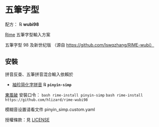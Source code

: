 # 五筆字型

配方： ℞ **wubi98**

[Rime](http://rime.im) 五筆字型輸入方案

五筆字型 98 及新世纪版 （源自 https://github.com/lswqzhang/RIME-wubi）

## 安裝

拼音反查、五筆拼音混合輸入依賴於

  - [袖珍简化字拼音](https://github.com/rime/rime-pinyin-simp) ℞ **`pinyin-simp`**

[東風破](https://github.com/rime/plum) 安裝口令： 
`bash rime-install pinyin-simp`
`bash rime-install https://github.com/hlizard/rime-wubi98`

模糊音设置请看文件 pinyin_simp.custom.yaml

授權條款：見 [LICENSE](LICENSE)
